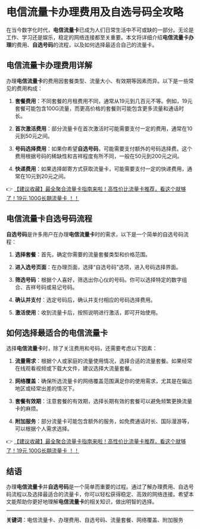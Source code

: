 # 电信流量卡办理费用及自选号码全攻略

在当今数字化时代，**电信流量卡**已成为人们日常生活中不可或缺的一部分。无论是工作、学习还是娱乐，稳定的网络连接都至关重要。本文将详细介绍**电信流量卡办理**的费用、**自选号码**的流程，以及如何选择最适合自己的流量卡。

## 电信流量卡办理费用详解

办理**电信流量卡**的费用因套餐类型、流量大小、有效期等因素而异。以下是一些常见的费用构成：

1. **套餐费用**：不同套餐的月租费用不同，通常从19元到几百元不等。例如，19元套餐可能包含100G流量，而更高价格的套餐则可能包含更多流量和通话时长。

2. **首次激活费用**：部分流量卡在首次激活时可能需要支付一定的费用，通常在10元到50元之间。

3. **号码选择费用**：如果你希望**自选号码**，可能需要支付额外的号码选择费。这个费用根据号码的稀缺性和吉祥程度有所不同，一般在50元到200元之间。

4. **快递费用**：如果选择邮寄方式获取流量卡，可能需要支付一定的快递费用，通常在10元到20元之间。

👉 [【建议收藏】最全聚合流量卡指南来啦！高性价比流量卡推荐，看这个就够了！19元 100G长期流量卡 ！！](https://bit.ly/Liuliangka)

## 电信流量卡自选号码流程

**自选号码**是许多用户在办理**电信流量卡**时的需求，以下是一个简单的自选号码流程：

1. **选择套餐**：首先，确定你需要的流量套餐类型和价格范围。

2. **进入选号页面**：在办理页面，选择“自选号码”选项，进入号码选择界面。

3. **筛选号码**：根据个人喜好，筛选出你心仪的号码。你可以选择特定的数字组合、吉祥号码或易记号码。

4. **确认并支付**：选定号码后，确认并支付相应的号码选择费用。

5. **激活使用**：收到流量卡后，按照说明进行激活，即可开始使用。

## 如何选择最适合的电信流量卡

选择**电信流量卡**时，除了关注费用和号码，还需要考虑以下因素：

1. **流量需求**：根据个人或家庭的流量使用情况，选择合适的流量套餐。如果经常在线观看视频或下载大文件，建议选择大流量套餐。

2. **网络覆盖**：确保所选流量卡的网络覆盖范围满足你的使用需求，尤其是在偏远地区或经常出差的情况下。

3. **套餐有效期**：注意套餐的有效期，选择长期有效的套餐可以避免频繁更换流量卡的麻烦。

4. **附加服务**：部分流量卡可能包含额外的服务，如免费通话时长、国际漫游等，可以根据个人需求选择。

👉 [【建议收藏】最全聚合流量卡指南来啦！高性价比流量卡推荐，看这个就够了！19元 100G长期流量卡 ！！](https://bit.ly/Liuliangka)

## 结语

办理**电信流量卡**并**自选号码**是一个简单而重要的过程。通过了解办理费用、自选号码流程以及选择最适合的流量卡，你可以轻松获得稳定、高效的网络连接。希望本文能帮助你更好地理解**电信流量卡**的相关知识，做出明智的选择。

---

**关键词**：电信流量卡、办理费用、自选号码、流量套餐、网络覆盖、附加服务